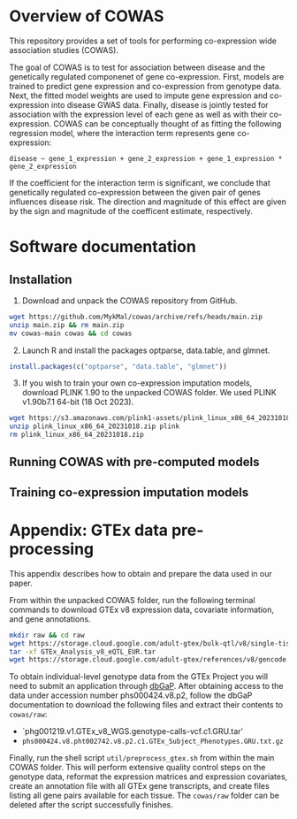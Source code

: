 # Overview of COWAS

This repository provides a set of tools for performing co-expression wide association studies (COWAS).

The goal of COWAS is to test for association between disease and the genetically regulated componenet of gene co-expression. First, models are trained to predict gene expression and co-expression from genotype data. Next, the fitted model weights are used to impute gene expression and co-expression into disease GWAS data. Finally, disease is jointly tested for association with the expression level of each gene as well as with their co-expression. COWAS can be conceptually thought of as fitting the following regression model, where the interaction term represents gene co-expression:
```
disease ~ gene_1_expression + gene_2_expression + gene_1_expression * gene_2_expression
```
If the coefficient for the interaction term is significant, we conclude that genetically regulated co-expression between the given pair of genes influences disease risk. The direction and magnitude of this effect are given by the sign and magnitude of the coefficent estimate, respectively.

# Software documentation

## Installation

1. Download and unpack the COWAS repository from GitHub.
```bash
wget https://github.com/MykMal/cowas/archive/refs/heads/main.zip
unzip main.zip && rm main.zip
mv cowas-main cowas && cd cowas
```
2. Launch R and install the packages optparse, data.table, and glmnet.
```R
install.packages(c("optparse", "data.table", "glmnet"))
```
3. If you wish to train your own co-expression imputation models, download PLINK 1.90 to the unpacked COWAS folder. We used PLINK v1.90b7.1 64-bit (18 Oct 2023).
```bash
wget https://s3.amazonaws.com/plink1-assets/plink_linux_x86_64_20231018.zip
unzip plink_linux_x86_64_20231018.zip plink
rm plink_linux_x86_64_20231018.zip
```

## Running COWAS with pre-computed models

## Training co-expression imputation models

# Appendix: GTEx data pre-processing

This appendix describes how to obtain and prepare the data used in our paper.

From within the unpacked COWAS folder, run the following terminal commands to download GTEx v8 expression data, covariate information, and gene annotations.
```bash
mkdir raw && cd raw
wget https://storage.cloud.google.com/adult-gtex/bulk-qtl/v8/single-tissue-cis-qtl/GTEx_Analysis_v8_eQTL_EUR.tar
tar -xf GTEx_Analysis_v8_eQTL_EUR.tar
wget https://storage.cloud.google.com/adult-gtex/references/v8/gencode.v26.GRCh38.genes.gtf
```

To obtain individual-level genotype data from the GTEx Project you will need to submit an application through [dbGaP](https://www.ncbi.nlm.nih.gov/gap/). After obtaining access to the data under accession number phs000424.v8.p2, follow the dbGaP documentation to download the following files and extract their contents to `cowas/raw`:

* `phg001219.v1.GTEx_v8_WGS.genotype-calls-vcf.c1.GRU.tar'
* `phs000424.v8.pht002742.v8.p2.c1.GTEx_Subject_Phenotypes.GRU.txt.gz`

Finally, run the shell script `util/preprocess_gtex.sh` from within the main COWAS folder. This will perform extensive quality control steps on the genotype data, reformat the expression matrices and expression covariates, create an annotation file with all GTEx gene transcripts, and create files listing all gene pairs available for each tissue. The `cowas/raw` folder can be deleted after the script successfully finishes.


